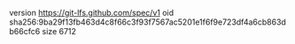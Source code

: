 version https://git-lfs.github.com/spec/v1
oid sha256:9ba29f13fb463d4c8f66c3f93f7567ac5201e1f6f9e723df4a6cb863db66cfc6
size 6712
